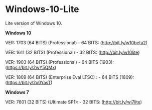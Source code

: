 # Windows-10-Lite
Lite version of Windows 10.


<b>Windows 10</b>

VER: 1703 (64 BITS) (Professional) - 64 BITS: (http://bit.ly/w10beta2)

VER: 1611 (32 BITS) (Professional) - 32 BITS: (http://bit.ly/w10lite)

VER: 1903 (64 BITS) (Professional) - 64 BITS (1903): (https://bit.ly/2wY5QMx)

VER: 1809 (64 BITS) (Enterprise Eval LTSC) : - 64 BITS (1809): (https://bit.ly/2x0YasT)




<b>Windows 7</b>

VER: 7601 (32 BITS) (Ultimate SP1): - 32 BITS: (http://bit.ly/wi7lite)


